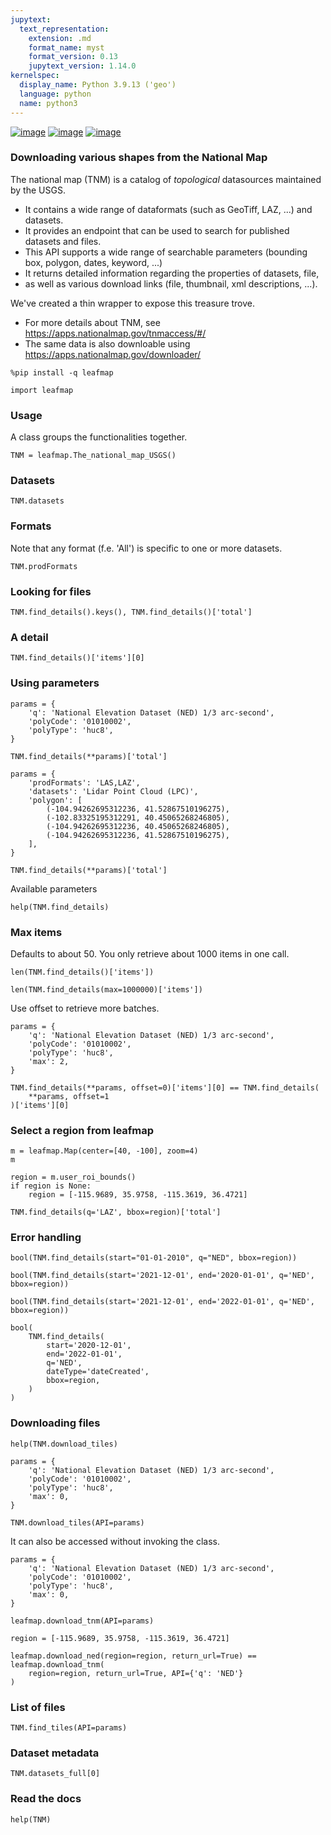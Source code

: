 ```yaml
---
jupytext:
  text_representation:
    extension: .md
    format_name: myst
    format_version: 0.13
    jupytext_version: 1.14.0
kernelspec:
  display_name: Python 3.9.13 ('geo')
  language: python
  name: python3
---
```


[![image](https://jupyterlite.rtfd.io/en/latest/_static/badge.svg)](https://demo.leafmap.org/lab/index.html?path=notebooks/57_national_map.ipynb)
[![image](https://colab.research.google.com/assets/colab-badge.svg)](https://githubtocolab.com/giswqs/leafmap/blob/master/examples/notebooks/57_national_map.ipynb)
[![image](https://mybinder.org/badge_logo.svg)](https://gishub.org/leafmap-binder)

### Downloading various shapes from the National Map

The national map (TNM) is a catalog of *topological* datasources maintained by the USGS. 

- It contains a wide range of dataformats (such as GeoTiff, LAZ, ...) and datasets.
- It provides an endpoint that can be used to search for published datasets and files.
- This API supports a wide range of searchable parameters (bounding box, polygon, dates, keyword, ...)
- It returns detailed information regarding the properties of datasets, file,
- as well as various download links (file, thumbnail, xml descriptions, ...).

We've created a thin wrapper to expose this treasure trove. 

- For more details about TNM, see https://apps.nationalmap.gov/tnmaccess/#/
- The same data is also downloable using https://apps.nationalmap.gov/downloader/

```{code-cell} ipython3
%pip install -q leafmap
```

```{code-cell} ipython3
import leafmap
```

### Usage

A class groups the functionalities together.

```{code-cell} ipython3
TNM = leafmap.The_national_map_USGS()
```

### Datasets

```{code-cell} ipython3
TNM.datasets
```

### Formats

Note that any format (f.e. 'All') is specific to one or more datasets.

```{code-cell} ipython3
TNM.prodFormats
```

### Looking for files

```{code-cell} ipython3
TNM.find_details().keys(), TNM.find_details()['total']
```

### A detail

```{code-cell} ipython3
TNM.find_details()['items'][0]
```

### Using parameters

```{code-cell} ipython3
params = {
    'q': 'National Elevation Dataset (NED) 1/3 arc-second',
    'polyCode': '01010002',
    'polyType': 'huc8',
}

TNM.find_details(**params)['total']
```

```{code-cell} ipython3
params = {
    'prodFormats': 'LAS,LAZ',
    'datasets': 'Lidar Point Cloud (LPC)',
    'polygon': [
        (-104.94262695312236, 41.52867510196275),
        (-102.83325195312291, 40.45065268246805),
        (-104.94262695312236, 40.45065268246805),
        (-104.94262695312236, 41.52867510196275),
    ],
}

TNM.find_details(**params)['total']
```

Available parameters

```{code-cell} ipython3
help(TNM.find_details)
```

### Max items

Defaults to about 50. You only retrieve about 1000 items in one call.

```{code-cell} ipython3
len(TNM.find_details()['items'])
```

```{code-cell} ipython3
len(TNM.find_details(max=1000000)['items'])
```

Use offset to retrieve more batches.

```{code-cell} ipython3
params = {
    'q': 'National Elevation Dataset (NED) 1/3 arc-second',
    'polyCode': '01010002',
    'polyType': 'huc8',
    'max': 2,
}

TNM.find_details(**params, offset=0)['items'][0] == TNM.find_details(
    **params, offset=1
)['items'][0]
```

### Select a region from leafmap

```{code-cell} ipython3
m = leafmap.Map(center=[40, -100], zoom=4)
m
```

```{code-cell} ipython3
region = m.user_roi_bounds()
if region is None:
    region = [-115.9689, 35.9758, -115.3619, 36.4721]
```

```{code-cell} ipython3
TNM.find_details(q='LAZ', bbox=region)['total']
```

### Error handling

```{code-cell} ipython3
bool(TNM.find_details(start="01-01-2010", q="NED", bbox=region))
```

```{code-cell} ipython3
bool(TNM.find_details(start='2021-12-01', end='2020-01-01', q='NED', bbox=region))
```

```{code-cell} ipython3
bool(TNM.find_details(start='2021-12-01', end='2022-01-01', q='NED', bbox=region))
```

```{code-cell} ipython3
bool(
    TNM.find_details(
        start='2020-12-01',
        end='2022-01-01',
        q='NED',
        dateType='dateCreated',
        bbox=region,
    )
)
```

### Downloading files 

```{code-cell} ipython3
help(TNM.download_tiles)
```

```{code-cell} ipython3
params = {
    'q': 'National Elevation Dataset (NED) 1/3 arc-second',
    'polyCode': '01010002',
    'polyType': 'huc8',
    'max': 0,
}

TNM.download_tiles(API=params)
```

It can also be accessed without invoking the class.

```{code-cell} ipython3
params = {
    'q': 'National Elevation Dataset (NED) 1/3 arc-second',
    'polyCode': '01010002',
    'polyType': 'huc8',
    'max': 0,
}

leafmap.download_tnm(API=params)
```

```{code-cell} ipython3
region = [-115.9689, 35.9758, -115.3619, 36.4721]

leafmap.download_ned(region=region, return_url=True) == leafmap.download_tnm(
    region=region, return_url=True, API={'q': 'NED'}
)
```

### List of files

```{code-cell} ipython3
TNM.find_tiles(API=params)
```

### Dataset metadata

```{code-cell} ipython3
TNM.datasets_full[0]
```

### Read the docs

```{code-cell} ipython3
help(TNM)
```
